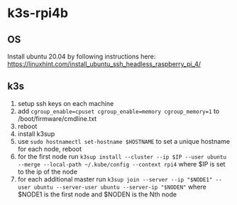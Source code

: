 # k3s-rpi4b

## OS

Install ubuntu 20.04 by following instructions here: https://linuxhint.com/install_ubuntu_ssh_headless_raspberry_pi_4/

## k3s

1. setup ssh keys on each machine
2. add `cgroup_enable=cpuset cgroup_enable=memory cgroup_memory=1` to /boot/firmware/cmdline.txt
3. reboot
4. install k3sup
5. use `sudo hostnamectl set-hostname $HOSTNAME` to set a unique hostname for each node, reboot
6. for the first node run `k3sup install --cluster --ip $IP --user ubuntu --merge --local-path ~/.kube/config --context rpi4` where $IP is set to the ip of the node
7. for each additional master run `k3sup join --server --ip "$NODE1" --user ubuntu --server-user ubuntu --server-ip "$NODEN"` where $NODE1 is the first node and $NODEN is the Nth node
